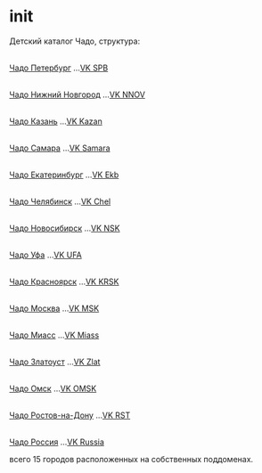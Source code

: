 # init

Детский каталог Чадо, структура:

<div class="w3-dropdown-content w3-bar-block w3-border">
<br/><a class="w3-bar-item w3-button" href="//spb.chado.org">Чадо Петербург</a>
&hellip;<a href="https://vk.com/spb.chadoorg">VK SPB</a>

<br/><a class="w3-bar-item w3-button" href="//nnov.chado.org">Чадо  Нижний Новгород</a>
&hellip;<a href="https://vk.com/nnov.chadoorg">VK NNOV</a>

<br/><a class="w3-bar-item w3-button" href="//kzn.chado.org">Чадо Казань</a>
&hellip;<a href="https://vk.com/kzn.chadoorg">VK Kazan</a>

<br/><a class="w3-bar-item w3-button" href="//sam.chado.org">Чадо Самара</a>
&hellip;<a href="https://vk.com/sam.chadoorg">VK Samara</a>

<br/><a class="w3-bar-item w3-button" href="//ekb.chado.org">Чадо Екатеринбург</a>
&hellip;<a href="https://vk.com/ekb.chadoorg">VK Ekb</a>

<br/><a class="w3-bar-item w3-button" href="//chel.chado.org">Чадо Челябинск</a>
&hellip;<a href="https://vk.com/chel.chadoorg">VK Chel</a>

<br/><a class="w3-bar-item w3-button" href="//nsk.chado.org">Чадо Новосибирск</a>
&hellip;<a href="https://vk.com/nsk.chadoorg">VK NSK</a>

<br/><a class="w3-bar-item w3-button" href="//ufa.chado.org">Чадо Уфа</a>
&hellip;<a href="https://vk.com/ufa.chadoorg">VK UFA</a>

<br/><a class="w3-bar-item w3-button" href="//krsk.chado.org/">Чадо Красноярск</a>
&hellip;<a href="https://vk.com/krsk.chadoorg">VK KRSK</a>

<br/><a class="w3-bar-item w3-button" href="//msk.chado.org/">Чадо Москва</a>
&hellip;<a href="https://vk.com/chadomoscow">VK MSK</a>

<br/><a class="w3-bar-item w3-button" href="//miass.chado.org/">Чадо Миасс</a>
&hellip;<a href="https://vk.com/chadomiass">VK Miass</a>

<br/><a class="w3-bar-item w3-button" href="//zlat.chado.org/">Чадо Златоуст</a>
&hellip;<a href="https://vk.com/zlat.chadoorg">VK Zlat</a>

<br/><a class="w3-bar-item w3-button" href="//omsk.chado.org">Чадо Омск</a>
&hellip;<a href="https://vk.com/omsk.chadoorg">VK OMSK</a>

<br/><a class="w3-bar-item w3-button" href="//rst.chado.org">Чадо Ростов-на-Дону</a>
&hellip;<a href="https://vk.com/rst.chadoorg">VK RST</a>

<br/><a class="w3-bar-item w3-button" href="//www.chado.org">Чадо Россия</a>
&hellip;<a href="https://vk.com/chadopage">VK Russia</a>
</div></div>

всего 15 городов расположенных на собственных поддоменах.

